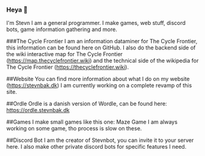### Heya 👋
I'm Stevn
I am a general programmer. I make games, web stuff, discord bots, game information gathering and more.

###The Cycle Frontier
I am an information dataminer for The Cycle Frontier, this information can be found here on GitHub. I also do the backend side of the wiki interactive map for The Cycle Frontier (https://map.thecyclefrontier.wiki) and the technical side of the wikipedia for The Cycle Frontier (https://thecyclefrontier.wiki).

##Website
You can find more information about what I do on my website (https://stevnbak.dk) I am currently working on a complete revamp of this site.

##Ordle
Ordle is a danish version of Wordle, can be found here: https://ordle.stevnbak.dk

##Games
I make small games like this one: Maze Game
I am always working on some game, tho process is slow on these.

##Discord Bot
I am the creator of Stevnbot, you can invite it to your server here. I also make other private discord bots for specific features I need.
